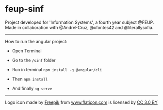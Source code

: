 # feup-sinf
Project developed for 'Information Systems', a fourth year subject @FEUP. Made in collaboration with @AndreFCruz, @xfontes42 and @literallysofia. 

____

How to run the angular project:

* Open Terminal

* Go to the `/sinf` folder

* Run in terminal `npm install -g @angular/cli`

* Then `npm install`

* And finally  `ng serve`

____

<div>Logo icon made by <a href="https://www.freepik.com" title="Freepik">Freepik</a> from <a href="https://www.flaticon.com/" title="Flaticon">www.flaticon.com</a> is licensed by <a href="http://creativecommons.org/licenses/by/3.0/" title="Creative Commons BY 3.0" target="_blank">CC 3.0 BY</a></div>
